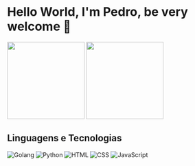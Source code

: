 # Hello World, I'm Pedro, be very welcome 👋

<img height="180em" src="https://github-readme-stats.vercel.app/api?username=PedroDiOliveira&show_icons=true&theme=tokyonight&include_all_commits=true&count_private=true"/>

<img height="180em" src="https://github-readme-stats.vercel.app/api/top-langs/?username=PedroDiOliveira&layout=compact&langs_count=6&theme=tokyonight"/>

## Linguagens e Tecnologias
![Golang](https://img.icons8.com/color/60/000000/golang.png)
![Python](https://img.icons8.com/color/60/000000/python.png)
![HTML](https://img.icons8.com/color/60/000000/html-5.png)
![CSS](https://img.icons8.com/color/60/000000/css3.png)
![JavaScript](https://img.icons8.com/color/60/000000/javascript.png)
